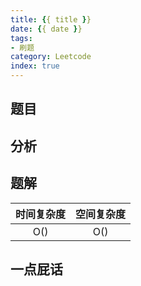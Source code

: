 ```yaml
---
title: {{ title }}
date: {{ date }}
tags: 
- 刷题
category: Leetcode
index: true
---
```


<!-- more -->

## 题目

## 分析

## 题解

| 时间复杂度 | 空间复杂度 |
| :--------: | :--------: |
|    O()    |    O()    |



## 一点屁话
